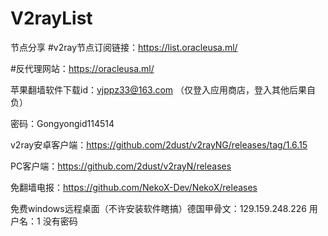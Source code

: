 # V2rayList
节点分享
#v2ray节点订阅链接：https://list.oracleusa.ml/


#反代理网站：https://oracleusa.ml/


苹果翻墙软件下载id：vjppz33@163.com
（仅登入应用商店，登入其他后果自负）

密码：Gongyongid114514

v2ray安卓客户端：https://github.com/2dust/v2rayNG/releases/tag/1.6.15

PC客户端：https://github.com/2dust/v2rayN/releases

免翻墙电报：https://github.com/NekoX-Dev/NekoX/releases

免费windows远程桌面（不许安装软件瞎搞）德国甲骨文：129.159.248.226 用户名：1  没有密码
